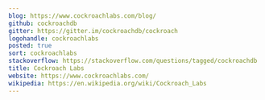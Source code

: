 ```yaml
---
blog: https://www.cockroachlabs.com/blog/
github: cockroachdb
gitter: https://gitter.im/cockroachdb/cockroach
logohandle: cockroachlabs
posted: true
sort: cockroachlabs
stackoverflow: https://stackoverflow.com/questions/tagged/cockroachdb
title: Cockroach Labs
website: https://www.cockroachlabs.com/
wikipedia: https://en.wikipedia.org/wiki/Cockroach_Labs
---
```

